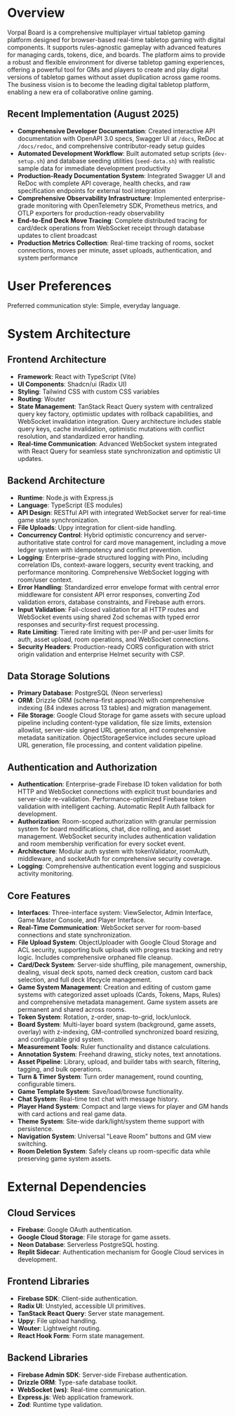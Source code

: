 # Overview

Vorpal Board is a comprehensive multiplayer virtual tabletop gaming platform designed for browser-based real-time tabletop gaming with digital components. It supports rules-agnostic gameplay with advanced features for managing cards, tokens, dice, and boards. The platform aims to provide a robust and flexible environment for diverse tabletop gaming experiences, offering a powerful tool for GMs and players to create and play digital versions of tabletop games without asset duplication across game rooms. The business vision is to become the leading digital tabletop platform, enabling a new era of collaborative online gaming.

## Recent Implementation (August 2025)
- **Comprehensive Developer Documentation**: Created interactive API documentation with OpenAPI 3.0 specs, Swagger UI at `/docs`, ReDoc at `/docs/redoc`, and comprehensive contributor-ready setup guides
- **Automated Development Workflow**: Built automated setup scripts (`dev-setup.sh`) and database seeding utilities (`seed-data.sh`) with realistic sample data for immediate development productivity
- **Production-Ready Documentation System**: Integrated Swagger UI and ReDoc with complete API coverage, health checks, and raw specification endpoints for external tool integration
- **Comprehensive Observability Infrastructure**: Implemented enterprise-grade monitoring with OpenTelemetry SDK, Prometheus metrics, and OTLP exporters for production-ready observability
- **End-to-End Deck Move Tracing**: Complete distributed tracing for card/deck operations from WebSocket receipt through database updates to client broadcast
- **Production Metrics Collection**: Real-time tracking of rooms, socket connections, moves per minute, asset uploads, authentication, and system performance

# User Preferences

Preferred communication style: Simple, everyday language.

# System Architecture

## Frontend Architecture
- **Framework**: React with TypeScript (Vite)
- **UI Components**: Shadcn/ui (Radix UI)
- **Styling**: Tailwind CSS with custom CSS variables
- **Routing**: Wouter
- **State Management**: TanStack React Query system with centralized query key factory, optimistic updates with rollback capabilities, and WebSocket invalidation integration. Query architecture includes stable query keys, cache invalidation, optimistic mutations with conflict resolution, and standardized error handling.
- **Real-time Communication**: Advanced WebSocket system integrated with React Query for seamless state synchronization and optimistic UI updates.

## Backend Architecture
- **Runtime**: Node.js with Express.js
- **Language**: TypeScript (ES modules)
- **API Design**: RESTful API with integrated WebSocket server for real-time game state synchronization.
- **File Uploads**: Uppy integration for client-side handling.
- **Concurrency Control**: Hybrid optimistic concurrency and server-authoritative state control for card move management, including a move ledger system with idempotency and conflict prevention.
- **Logging**: Enterprise-grade structured logging with Pino, including correlation IDs, context-aware loggers, security event tracking, and performance monitoring. Comprehensive WebSocket logging with room/user context.
- **Error Handling**: Standardized error envelope format with central error middleware for consistent API error responses, converting Zod validation errors, database constraints, and Firebase auth errors.
- **Input Validation**: Fail-closed validation for all HTTP routes and WebSocket events using shared Zod schemas with typed error responses and security-first request processing.
- **Rate Limiting**: Tiered rate limiting with per-IP and per-user limits for auth, asset upload, room operations, and WebSocket connections.
- **Security Headers**: Production-ready CORS configuration with strict origin validation and enterprise Helmet security with CSP.

## Data Storage Solutions
- **Primary Database**: PostgreSQL (Neon serverless)
- **ORM**: Drizzle ORM (schema-first approach) with comprehensive indexing (84 indexes across 13 tables) and migration management.
- **File Storage**: Google Cloud Storage for game assets with secure upload pipeline including content-type validation, file size limits, extension allowlist, server-side signed URL generation, and comprehensive metadata sanitization. ObjectStorageService includes secure upload URL generation, file processing, and content validation pipeline.

## Authentication and Authorization
- **Authentication**: Enterprise-grade Firebase ID token validation for both HTTP and WebSocket connections with explicit trust boundaries and server-side re-validation. Performance-optimized Firebase token validation with intelligent caching. Automatic Replit Auth fallback for development.
- **Authorization**: Room-scoped authorization with granular permission system for board modifications, chat, dice rolling, and asset management. WebSocket security includes authentication validation and room membership verification for every socket event.
- **Architecture**: Modular auth system with tokenValidator, roomAuth, middleware, and socketAuth for comprehensive security coverage.
- **Logging**: Comprehensive authentication event logging and suspicious activity monitoring.

## Core Features
- **Interfaces**: Three-interface system: ViewSelector, Admin Interface, Game Master Console, and Player Interface.
- **Real-Time Communication**: WebSocket server for room-based connections and state synchronization.
- **File Upload System**: ObjectUploader with Google Cloud Storage and ACL security, supporting bulk uploads with progress tracking and retry logic. Includes comprehensive orphaned file cleanup.
- **Card/Deck System**: Server-side shuffling, pile management, ownership, dealing, visual deck spots, named deck creation, custom card back selection, and full deck lifecycle management.
- **Game System Management**: Creation and editing of custom game systems with categorized asset uploads (Cards, Tokens, Maps, Rules) and comprehensive metadata management. Game system assets are permanent and shared across rooms.
- **Token System**: Rotation, z-order, snap-to-grid, lock/unlock.
- **Board System**: Multi-layer board system (background, game assets, overlay) with z-indexing, GM-controlled synchronized board resizing, and configurable grid system.
- **Measurement Tools**: Ruler functionality and distance calculations.
- **Annotation System**: Freehand drawing, sticky notes, text annotations.
- **Asset Pipeline**: Library, upload, and builder tabs with search, filtering, tagging, and bulk operations.
- **Turn & Timer System**: Turn order management, round counting, configurable timers.
- **Game Template System**: Save/load/browse functionality.
- **Chat System**: Real-time text chat with message history.
- **Player Hand System**: Compact and large views for player and GM hands with card actions and real game data.
- **Theme System**: Site-wide dark/light/system theme support with persistence.
- **Navigation System**: Universal "Leave Room" buttons and GM view switching.
- **Room Deletion System**: Safely cleans up room-specific data while preserving game system assets.

# External Dependencies

## Cloud Services
- **Firebase**: Google OAuth authentication.
- **Google Cloud Storage**: File storage for game assets.
- **Neon Database**: Serverless PostgreSQL hosting.
- **Replit Sidecar**: Authentication mechanism for Google Cloud services in development.

## Frontend Libraries
- **Firebase SDK**: Client-side authentication.
- **Radix UI**: Unstyled, accessible UI primitives.
- **TanStack React Query**: Server state management.
- **Uppy**: File upload handling.
- **Wouter**: Lightweight routing.
- **React Hook Form**: Form state management.

## Backend Libraries
- **Firebase Admin SDK**: Server-side Firebase authentication.
- **Drizzle ORM**: Type-safe database toolkit.
- **WebSocket (ws)**: Real-time communication.
- **Express.js**: Web application framework.
- **Zod**: Runtime type validation.